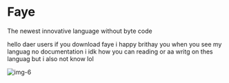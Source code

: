 # Faye
The newest innovative language without byte code

hello daer users if you download faye i happy brithay you when you see my languag no documentation
i idk how you can reading or aa writg on thes languag but i also not know lol

![img-6](https://github.com/user-attachments/assets/67da4615-8471-4829-9d59-0d2f8af92633)
